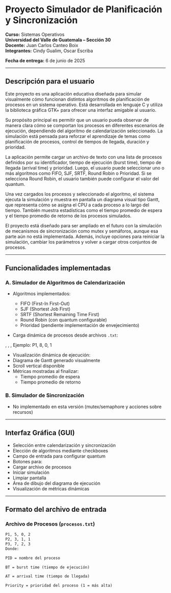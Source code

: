 # Proyecto Simulador de Planificación y Sincronización

**Curso:** Sistemas Operativos  
**Universidad del Valle de Guatemala – Sección 30**  
**Docente:** Juan Carlos Canteo Boix  
**Integrantes:** Cindy Gualim, Oscar Escriba 

**Fecha de entrega:** 6 de junio de 2025

---

## Descripción para el usuario

Este proyecto es una aplicación educativa diseñada para simular visualmente cómo funcionan distintos algoritmos de planificación de procesos en un sistema operativo. Está desarrollada en lenguaje C y utiliza la biblioteca gráfica GTK+ para ofrecer una interfaz amigable al usuario.

Su propósito principal es permitir que un usuario pueda observar de manera clara cómo se comportan los procesos en diferentes escenarios de ejecución, dependiendo del algoritmo de calendarización seleccionado. La simulación está pensada para reforzar el aprendizaje de temas como planificación de procesos, control de tiempos de llegada, duración y prioridad.

La aplicación permite cargar un archivo de texto con una lista de procesos definidos por su identificador, tiempo de ejecución (burst time), tiempo de llegada (arrival time) y prioridad. Luego, el usuario puede seleccionar uno o más algoritmos como FIFO, SJF, SRTF, Round Robin o Prioridad. Si se selecciona Round Robin, el usuario también puede configurar el valor del quantum.

Una vez cargados los procesos y seleccionado el algoritmo, el sistema ejecuta la simulación y muestra en pantalla un diagrama visual tipo Gantt, que representa cómo se asigna el CPU a cada proceso a lo largo del tiempo. También muestra estadísticas como el tiempo promedio de espera y el tiempo promedio de retorno de los procesos simulados.

El proyecto está diseñado para ser ampliado en el futuro con la simulación de mecanismos de sincronización como mutex y semáforos, aunque esa parte aún no está implementada. Además, incluye opciones para reiniciar la simulación, cambiar los parámetros y volver a cargar otros conjuntos de procesos.

---

## Funcionalidades implementadas

### A. Simulador de Algoritmos de Calendarización
- Algoritmos implementados:
  - FIFO (First-In First-Out)
  - SJF (Shortest Job First)
  - SRTF (Shortest Remaining Time First)
  - Round Robin (con quantum configurable)
  - Prioridad (pendiente implementación de envejecimiento)

- Carga dinámica de procesos desde archivos `.txt`:

<PID>, <BT>, <AT>, <Priority>
Ejemplo:
P1, 8, 0, 1

- Visualización dinámica de ejecución:
- Diagrama de Gantt generado visualmente
- Scroll vertical disponible
- Métricas mostradas al finalizar:
  - Tiempo promedio de espera
  - Tiempo promedio de retorno

### B. Simulador de Sincronización
- No implementado en esta versión (mutex/semaphore y acciones sobre recursos)

---

## Interfaz Gráfica (GUI)

- Selección entre calendarización y sincronización
- Elección de algoritmos mediante checkboxes
- Campo de entrada para configurar quantum
- Botones para:
- Cargar archivo de procesos
- Iniciar simulación
- Limpiar pantalla
- Área de dibujo del diagrama de ejecución
- Visualización de métricas dinámicas

---

## Formato del archivo de entrada

### Archivo de Procesos (`procesos.txt`)
```txt
P1, 5, 0, 2
P2, 3, 1, 1
P3, 7, 2, 3
Donde:

PID = nombre del proceso

BT = burst time (tiempo de ejecución)

AT = arrival time (tiempo de llegada)

Priority = prioridad del proceso (1 = más alta)


